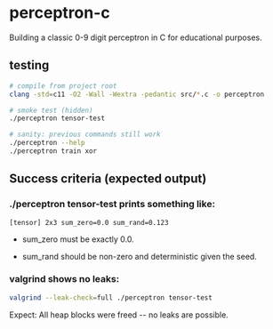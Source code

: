 # perceptron-c
Building a classic 0-9 digit perceptron in C for educational purposes.

## testing 
```bash
# compile from project root
clang -std=c11 -O2 -Wall -Wextra -pedantic src/*.c -o perceptron

# smoke test (hidden)
./perceptron tensor-test

# sanity: previous commands still work
./perceptron --help
./perceptron train xor
```

## Success criteria (expected output)

### ./perceptron tensor-test prints something like:
```
[tensor] 2x3 sum_zero=0.0 sum_rand=0.123
```

- sum_zero must be exactly 0.0.

- sum_rand should be non-zero and deterministic given the seed.

### valgrind shows no leaks:
```bash
valgrind --leak-check=full ./perceptron tensor-test
```

Expect: All heap blocks were freed -- no leaks are possible.